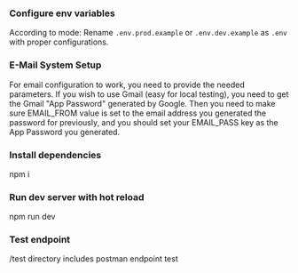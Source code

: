 ### Configure env variables

According to mode:
Rename `.env.prod.example` or `.env.dev.example` as `.env` with proper configurations.

### E-Mail System Setup

For email configuration to work, you need to provide the needed parameters. If you wish to use Gmail (easy for local testing), you need to get the Gmail "App Password" generated by Google. Then you need to make sure EMAIL_FROM value is set to the email address you generated the password for previously, and you should set your EMAIL_PASS key as the App Password you generated.

### Install dependencies

npm i

### Run dev server with hot reload

npm run dev

### Test endpoint

/test directory includes postman endpoint test
